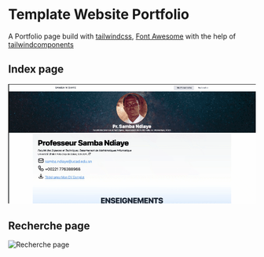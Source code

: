 # Template Website Portfolio
A Portfolio page build with [tailwindcss](https://tailwindcss.com/), [Font Awesome](https://fontawesome.com/v4.7.0/icons/) with the help of [tailwindcomponents](https://tailwindcomponents.com/)
## Index page
![Index page](./images/index.gif)
## Recherche page
![Recherche page](./images/recherche.gif)
